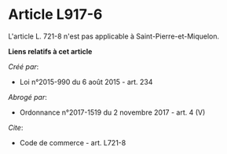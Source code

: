 # Article L917-6

L'article L. 721-8 n'est pas applicable à Saint-Pierre-et-Miquelon.

**Liens relatifs à cet article**

_Créé par_:

  - Loi n°2015-990 du 6 août 2015 - art. 234

_Abrogé par_:

  - Ordonnance n°2017-1519 du 2 novembre 2017 - art. 4 (V)

_Cite_:

  - Code de commerce - art. L721-8

